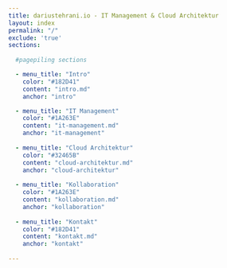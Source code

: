 ```yaml
---
title: dariustehrani.io - IT Management & Cloud Architektur
layout: index
permalink: "/"
exclude: 'true'
sections:
  
  #pagepiling sections

  - menu_title: "Intro"
    color: "#182D41"
    content: "intro.md"
    anchor: "intro"

  - menu_title: "IT Management"
    color: "#1A263E"
    content: "it-management.md"
    anchor: "it-management"
    
  - menu_title: "Cloud Architektur"
    color: "#32465B"
    content: "cloud-architektur.md"
    anchor: "cloud-architektur"
  
  - menu_title: "Kollaboration"
    color: "#1A263E"
    content: "kollaboration.md"
    anchor: "kollaboration"
  
  - menu_title: "Kontakt"
    color: "#182D41"
    content: "kontakt.md"
    anchor: "kontakt"
  
---
```


